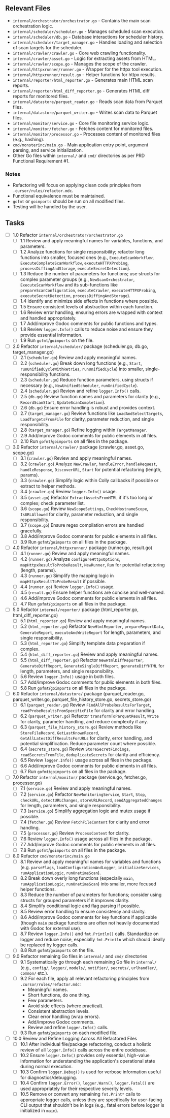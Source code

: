 ## Relevant Files

- `internal/orchestrator/orchestrator.go` - Contains the main scan orchestration logic.
- `internal/scheduler/scheduler.go` - Manages scheduled scan execution.
- `internal/scheduler/db.go` - Database interactions for scheduler history.
- `internal/scheduler/target_manager.go` - Handles loading and selection of scan targets for the scheduler.
- `internal/crawler/crawler.go` - Core web crawling functionality.
- `internal/crawler/asset.go` - Logic for extracting assets from HTML.
- `internal/crawler/scope.go` - Manages the scope of the crawler.
- `internal/httpxrunner/runner.go` - Wrapper for the httpx tool execution.
- `internal/httpxrunner/result.go` - Helper functions for httpx results.
- `internal/reporter/html_reporter.go` - Generates main HTML scan reports.
- `internal/reporter/html_diff_reporter.go` - Generates HTML diff reports for monitored files.
- `internal/datastore/parquet_reader.go` - Reads scan data from Parquet files.
- `internal/datastore/parquet_writer.go` - Writes scan data to Parquet files.
- `internal/monitor/service.go` - Core file monitoring service logic.
- `internal/monitor/fetcher.go` - Fetches content for monitored files.
- `internal/monitor/processor.go` - Processes content of monitored files (e.g., hashing).
- `cmd/monsterinc/main.go` - Main application entry point, argument parsing, and service initialization.
- Other Go files within `internal/` and `cmd/` directories as per PRD Functional Requirement #1.

### Notes

- Refactoring will focus on applying clean code principles from `.cursor/rules/refactor.mdc`.
- Functional equivalence must be maintained.
- `gofmt` or `goimports` should be run on all modified files.
- Testing will be handled by the user.

## Tasks

- [ ] 1.0 Refactor `internal/orchestrator/orchestrator.go`
  - [ ] 1.1 Review and apply meaningful names for variables, functions, and parameters.
  - [ ] 1.2 Analyze functions for single responsibility; refactor long functions into smaller, focused ones (e.g., `ExecuteScanWorkflow`, `ExecuteCompleteScanWorkflow`, `executeHTTPXProbing`, `processDiffingAndStorage`, `executeSecretDetection`).
  - [ ] 1.3 Reduce the number of parameters for functions; use structs for complex parameter groups (e.g., `NewScanOrchestrator`, `ExecuteScanWorkflow` and its sub-functions like `prepareScanConfiguration`, `executeCrawler`, `executeHTTPXProbing`, `executeSecretDetection`, `processDiffingAndStorage`).
  - [ ] 1.4 Identify and minimize side effects in functions where possible.
  - [ ] 1.5 Ensure consistent levels of abstraction within each function.
  - [ ] 1.6 Review error handling, ensuring errors are wrapped with context and handled appropriately.
  - [ ] 1.7 Add/improve Godoc comments for public functions and types.
  - [ ] 1.8 Review `logger.Info()` calls to reduce noise and ensure they provide essential information.
  - [ ] 1.9 Run `gofmt`/`goimports` on the file.
- [ ] 2.0 Refactor `internal/scheduler/` package (scheduler.go, db.go, target_manager.go)
  - [ ] 2.1 (`scheduler.go`) Review and apply meaningful names.
  - [ ] 2.2 (`scheduler.go`) Break down long functions (e.g., `Start`, `runUnifiedCycleWithRetries`, `runUnifiedCycle`) into smaller, single-responsibility functions.
  - [ ] 2.3 (`scheduler.go`) Reduce function parameters, using structs if necessary (e.g., `NewUnifiedScheduler`, `runUnifiedCycle`).
  - [ ] 2.4 (`scheduler.go`) Review and refine `logger.Info()` calls.
  - [ ] 2.5 (`db.go`) Review function names and parameters for clarity (e.g., `RecordScanStart`, `UpdateScanCompletion`).
  - [ ] 2.6 (`db.go`) Ensure error handling is robust and provides context.
  - [ ] 2.7 (`target_manager.go`) Review functions like `LoadAndSelectTargets`, `LoadTargetsFromFile` for clarity, parameter reduction, and single responsibility.
  - [ ] 2.8 (`target_manager.go`) Refine logging within `TargetManager`.
  - [ ] 2.9 Add/improve Godoc comments for public elements in all files.
  - [ ] 2.10 Run `gofmt`/`goimports` on all files in the package.
- [ ] 3.0 Refactor `internal/crawler/` package (crawler.go, asset.go, scope.go)
  - [ ] 3.1 (`crawler.go`) Review and apply meaningful names.
  - [ ] 3.2 (`crawler.go`) Analyze `NewCrawler`, `handleError`, `handleRequest`, `handleResponse`, `DiscoverURL`, `Start` for potential refactoring (length, params).
  - [ ] 3.3 (`crawler.go`) Simplify logic within Colly callbacks if possible or extract to helper methods.
  - [ ] 3.4 (`crawler.go`) Review `logger.Info()` usage.
  - [ ] 3.5 (`asset.go`) Refactor `ExtractAssetsFromHTML` if it's too long or complex; check parameter list.
  - [ ] 3.6 (`scope.go`) Review `NewScopeSettings`, `CheckHostnameScope`, `IsURLAllowed` for clarity, parameter reduction, and single responsibility.
  - [ ] 3.7 (`scope.go`) Ensure regex compilation errors are handled gracefully.
  - [ ] 3.8 Add/improve Godoc comments for public elements in all files.
  - [ ] 3.9 Run `gofmt`/`goimports` on all files in the package.
- [ ] 4.0 Refactor `internal/httpxrunner/` package (runner.go, result.go)
  - [ ] 4.1 (`runner.go`) Review and apply meaningful names.
  - [ ] 4.2 (`runner.go`) Analyze `configureHttpxOptions`, `mapHttpxResultToProbeResult`, `NewRunner`, `Run` for potential refactoring (length, params).
  - [ ] 4.3 (`runner.go`) Simplify the mapping logic in `mapHttpxResultToProbeResult` if possible.
  - [ ] 4.4 (`runner.go`) Review `logger.Info()` usage.
  - [ ] 4.5 (`result.go`) Ensure helper functions are concise and well-named.
  - [ ] 4.6 Add/improve Godoc comments for public elements in all files.
  - [ ] 4.7 Run `gofmt`/`goimports` on all files in the package.
- [ ] 5.0 Refactor `internal/reporter/` package (html_reporter.go, html_diff_reporter.go)
  - [ ] 5.1 (`html_reporter.go`) Review and apply meaningful names.
  - [ ] 5.2 (`html_reporter.go`) Refactor `NewHtmlReporter`, `prepareReportData`, `GenerateReport`, `executeAndWriteReport` for length, parameters, and single responsibility.
  - [ ] 5.3 (`html_reporter.go`) Simplify template data preparation if complex.
  - [ ] 5.4 (`html_diff_reporter.go`) Review and apply meaningful names.
  - [ ] 5.5 (`html_diff_reporter.go`) Refactor `NewHtmlDiffReporter`, `GenerateDiffReport`, `GenerateSingleDiffReport`, `generateDiffHTML` for length, parameters, and single responsibility.
  - [ ] 5.6 Review `logger.Info()` usage in both files.
  - [ ] 5.7 Add/improve Godoc comments for public elements in both files.
  - [ ] 5.8 Run `gofmt`/`goimports` on all files in the package.
- [ ] 6.0 Refactor `internal/datastore/` package (parquet_reader.go, parquet_writer.go, parquet_file_history_store.go, secrets_store.go)
  - [ ] 6.1 (`parquet_reader.go`) Review `FindAllProbeResultsForTarget`, `readProbeResultsFromSpecificFile` for clarity and error handling.
  - [ ] 6.2 (`parquet_writer.go`) Refactor `transformToParquetResult`, `Write` for clarity, parameter handling, and reduce complexity if any.
  - [ ] 6.3 (`parquet_file_history_store.go`) Review methods like `StoreFileRecord`, `GetLastKnownRecord`, `GetAllLatestDiffResultsForURLs` for clarity, error handling, and potential simplification. Reduce parameter count where possible.
  - [ ] 6.4 (`secrets_store.go`) Review `StoreSecretFindings`, `readSecretsFromFile`, `deduplicateSecrets` for clarity and efficiency.
  - [ ] 6.5 Review `logger.Info()` usage across all files in the package.
  - [ ] 6.6 Add/improve Godoc comments for public elements in all files.
  - [ ] 6.7 Run `gofmt`/`goimports` on all files in the package.
- [ ] 7.0 Refactor `internal/monitor/` package (service.go, fetcher.go, processor.go)
  - [ ] 7.1 (`service.go`) Review and apply meaningful names.
  - [ ] 7.2 (`service.go`) Refactor `NewMonitoringService`, `Start`, `Stop`, `checkURL`, `detectURLChanges`, `storeURLRecord`, `sendAggregatedChanges` for length, parameters, and single responsibility.
  - [ ] 7.3 (`service.go`) Simplify aggregation logic and mutex usage if possible.
  - [ ] 7.4 (`fetcher.go`) Review `FetchFileContent` for clarity and error handling.
  - [ ] 7.5 (`processor.go`) Review `ProcessContent` for clarity.
  - [ ] 7.6 Review `logger.Info()` usage across all files in the package.
  - [ ] 7.7 Add/improve Godoc comments for public elements in all files.
  - [ ] 7.8 Run `gofmt`/`goimports` on all files in the package.
- [ ] 8.0 Refactor `cmd/monsterinc/main.go`
  - [ ] 8.1 Review and apply meaningful names for variables and functions (e.g. `parseFlags`, `loadConfigurationAndLogger`, `initializeServices`, `runApplicationLogic`, `runOnetimeScan`).
  - [ ] 8.2 Break down overly long functions (especially `main`, `runApplicationLogic`, `runOnetimeScan`) into smaller, more focused helper functions.
  - [ ] 8.3 Reduce the number of parameters for functions; consider using structs for grouped parameters if it improves clarity.
  - [ ] 8.4 Simplify conditional logic and flag parsing if possible.
  - [ ] 8.5 Review error handling to ensure consistency and clarity.
  - [ ] 8.6 Add/improve Godoc comments for key functions if applicable (though `main` package functions are often not heavily documented with Godoc for external use).
  - [ ] 8.7 Review `logger.Info()` and `fmt.Println()` calls. Standardize on logger and reduce noise, especially `fmt.Println` which should ideally be replaced by logger calls.
  - [ ] 8.8 Run `gofmt`/`goimports` on the file.
- [ ] 9.0 Refactor remaining Go files in `internal/` and `cmd/` directories
  - [ ] 9.1 Systematically go through each remaining Go file in `internal/` (e.g., `config/`, `logger/`, `models/`, `notifier/`, `secrets/`, `urlhandler/`, `common/` etc.).
  - [ ] 9.2 For each file, apply all relevant refactoring principles from `.cursor/rules/refactor.mdc`:
      - Meaningful names.
      - Short functions, do one thing.
      - Few parameters.
      - Avoid side effects (where practical).
      - Consistent abstraction levels.
      - Clear error handling (wrap errors).
      - Add/improve Godoc comments.
      - Review and refine `logger.Info()` calls.
  - [ ] 9.3 Run `gofmt`/`goimports` on each modified file.
- [ ] 10.0 Review and Refine Logging Across All Refactored Files
  - [ ] 10.1 After individual file/package refactoring, conduct a holistic review of all `logger.Info()` calls across the entire codebase.
  - [ ] 10.2 Ensure `logger.Info()` provides only essential, high-value information for understanding the application's operational state during normal execution.
  - [ ] 10.3 Confirm `logger.Debug()` is used for verbose information useful for diagnostics/debugging.
  - [ ] 10.4 Confirm `logger.Error()`, `logger.Warn()`, `logger.Fatal()` are used appropriately for their respective severity levels.
  - [ ] 10.5 Remove or convert any remaining `fmt.Print*` calls to appropriate logger calls, unless they are specifically for user-facing CLI output that shouldn't be in logs (e.g., fatal errors before logger is initialized in `main`). 